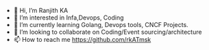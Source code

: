 - 👋 Hi, I’m Ranjith KA
- 👀 I’m interested in Infa,Devops, Coding
- 🌱 I’m currently learning Golang, Devops tools, CNCF Projects.
- 💞️ I’m looking to collaborate on Coding/Event sourcing/architecture
- 📫 How to reach me https://github.com/rkATmsk

<!---
rkATmsk/rkATmsk is a ✨ special ✨ repository because its `README.md` (this file) appears on your GitHub profile.
You can click the Preview link to take a look at your changes.
--->
